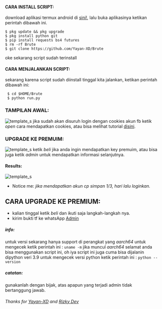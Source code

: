
#### CARA INSTALL SCRIPT:
 download aplikasi termux android di [sini!](https://f-droid.org/repo/com.termux_117.apk), lalu buka aplikasinya ketikan perintah dibawah ini.
 ```
 $ pkg update && pkg upgrade
 $ pkg install python git
 $ pip install requests bs4 futures
 $ rm -rf Brute
 $ git clone https://github.com/Yayan-XD/Brute
 ```
 oke sekarang script sudah terinstall
#### CARA MENJALANKAN SCRIPT:
 sekarang karena script sudah diinstall tinggal kita jalankan, ketikan perintah dibawah ini:
 ```
  $ cd $HOME/Brute
  $ python run.py
 ```
### TAMPILAN AWAL:
![template_s](https://github.com/Yayan-XD/Brute/blob/master/__pycache__/IMG_20210703_074349.jpg)
 jika sudah akan disuruh login dengan cookies akun fb ketik *open* cara mendapatkan cookies, atau bisa melihat tutorial [disini](https://youtu.be/DF7bUCn0GFY).

### UPGRADE KE PREMUIM:
![template_s](https://github.com/Yayan-XD/Brute/blob/master/__pycache__/IMG_20210703_070319.jpg)
 ketik *beli* jika anda ingin mendapatkan key premuim, atau bisa juga ketik *admin* untuk mendapatkan informasi selanjutnya.
#### Results:
![template_s](https://github.com/Yayan-XD/Brute/blob/master/__pycache__/pict.jpg)
* Notice me: *jika mendapatkan akun cp simpan 1/3, hari lalu loginkan.*

## CARA UPGRADE KE PREMIUM:
- kalian tinggal ketik *beli* dan ikuti saja langkah-langkah nya.
- kirim bukti tf ke whatsApp [Admin](https://wa.me/6285603036683)


##### info:
 untuk versi sekarang hanya support di perangkat yang *aarch64* untuk mengecek
 ketik perintah ini : ```uname -m``` jika muncul *aarch64* selamat anda bisa menggunakan script ini,
 oh iya script ini juga cuma bisa dijalanin dipython veri 3.9 untuk mengecek versi python
 ketik perintah ini : ```python --version```

##### catatan:
 gunakanlah dengan bijak, atas apapun yang terjadi admin tidak bertanggung jawab.

###### Thanks for [Yayan-XD](https://github.com/Yayan-XD) and [Rizky Dev](https://github.com/hekelpro)

